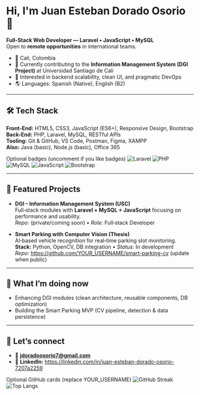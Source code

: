 # Hi, I'm Juan Esteban Dorado Osorio 👋

**Full‑Stack Web Developer — Laravel • JavaScript • MySQL**  
Open to **remote opportunities** in international teams.

- 📍 Cali, Colombia
- 💼 Currently contributing to the **Information Management System (DGI Project)** at Universidad Santiago de Cali
- 🧠 Interested in backend scalability, clean UI, and pragmatic DevOps
- 🌎 Languages: Spanish (Native), English (B2)

---

## 🛠️ Tech Stack
**Front-End:** HTML5, CSS3, JavaScript (ES6+), Responsive Design, Bootstrap  
**Back-End:** PHP, Laravel, MySQL, RESTful APIs  
**Tooling:** Git & GitHub, VS Code, Postman, Figma, XAMPP  
**Also:** Java (basic), Node.js (basic), Office 365

Optional badges (uncomment if you like badges)
![Laravel](https://img.shields.io/badge/Laravel-FF2D20?logo=laravel&logoColor=white)
![PHP](https://img.shields.io/badge/PHP-777BB4?logo=php&logoColor=white)
![MySQL](https://img.shields.io/badge/MySQL-4479A1?logo=mysql&logoColor=white)
![JavaScript](https://img.shields.io/badge/JavaScript-ES6+-F7DF1E?logo=javascript&logoColor=black)
![Bootstrap](https://img.shields.io/badge/Bootstrap-7952B3?logo=bootstrap&logoColor=white)


---

## 📌 Featured Projects
- **DGI – Information Management System (USC)**  
  Full‑stack modules with **Laravel + MySQL + JavaScript** focusing on performance and usability.  
  _Repo:_ (private/coming soon) • _Role:_ Full‑stack Developer

- **Smart Parking with Computer Vision (Thesis)**  
  AI‑based vehicle recognition for real‑time parking slot monitoring.  
  **Stack:** Python, OpenCV, DB integration • _Status:_ In development  
  _Repo:_ https://github.com/YOUR_USERNAME/smart-parking-cv (update when public)

---

## 🚀 What I’m doing now
- Enhancing DGI modules (clean architecture, reusable components, DB optimization)
- Building the Smart Parking MVP (CV pipeline, detection & data persistence)

---

## 🤝 Let’s connect
- 📧 **jdoradoosorio7@gmail.com**  
- 🔗 **LinkedIn:** https://linkedin.com/in/juan-esteban-dorado-osorio-7207a2259  


Optional GitHub cards (replace YOUR_USERNAME)
![GitHub Streak](https://streak-stats.demolab.com?user=YOUR_USERNAME)
![Top Langs](https://github-readme-stats.vercel.app/api/top-langs/?username=YOUR_USERNAME&layout=compact)

